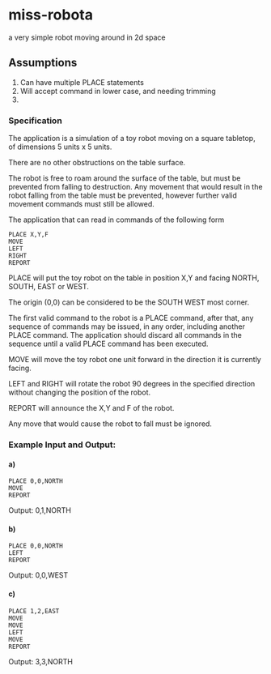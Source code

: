 # miss-robota
a very simple robot moving around in 2d space

## Assumptions

1. Can have multiple PLACE statements
1. Will accept command in lower case, and needing trimming
1.  



### Specification

The application is a simulation of a toy robot moving on a square tabletop, of dimensions 5 units x 5 units.

There are no other obstructions on the table surface.

The robot is free to roam around the surface of the table, but must be prevented from falling to destruction. Any movement that would result in the robot falling from the table must be prevented, however further valid movement commands must still be allowed.

The application that can read in commands of the following form

```
PLACE X,Y,F
MOVE
LEFT
RIGHT
REPORT
```

PLACE will put the toy robot on the table in position X,Y and facing NORTH, SOUTH, EAST or WEST.

The origin (0,0) can be considered to be the SOUTH WEST most corner.

The first valid command to the robot is a PLACE command, after that, any sequence of commands may be issued, in any order, including another PLACE command. The application should discard all commands in the sequence until a valid PLACE command has been executed.

MOVE will move the toy robot one unit forward in the direction it is currently facing.

LEFT and RIGHT will rotate the robot 90 degrees in the specified direction without changing the position of the robot.

REPORT will announce the X,Y and F of the robot.

Any move that would cause the robot to fall must be ignored.

### Example Input and Output:

#### a)

```
PLACE 0,0,NORTH
MOVE
REPORT
```

Output: 0,1,NORTH

#### b)

```
PLACE 0,0,NORTH
LEFT
REPORT
```
Output: 0,0,WEST

#### c)

```
PLACE 1,2,EAST
MOVE
MOVE
LEFT
MOVE
REPORT
```
Output: 3,3,NORTH
